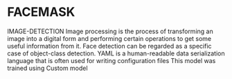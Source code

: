 # FACEMASK 
IMAGE-DETECTION
Image processing is the process of transforming an image into a digital form and performing certain operations to get some useful information from it. 
Face detection can be regarded as a specific case of object-class detection.
YAML is a human-readable data serialization language that is often used for writing configuration files
This model  was trained using Custom model 
